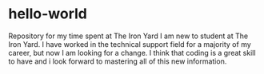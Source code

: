 # hello-world
Repository for my time spent at The Iron Yard
I am new to student at The Iron Yard.  I have worked in the technical support field for a majority of my career, but now I am looking for a change.  I think that coding is a great skill to have and i look forward to mastering all of this new information. 
